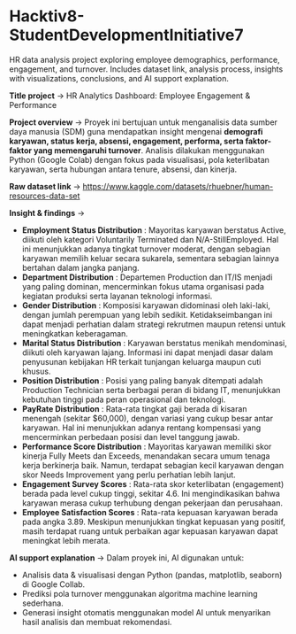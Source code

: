 # Hacktiv8-StudentDevelopmentInitiative7
HR data analysis project exploring employee demographics, performance, engagement, and turnover. Includes dataset link, analysis process, insights with visualizations, conclusions, and AI support explanation.

**Title project** → HR Analytics Dashboard: Employee Engagement & Performance

**Project overview** → Proyek ini bertujuan untuk menganalisis data sumber daya manusia (SDM) guna mendapatkan insight mengenai **demografi karyawan, status kerja, absensi, engagement, performa, serta faktor-faktor yang memengaruhi turnover**.  Analisis dilakukan menggunakan Python (Google Colab) dengan fokus pada visualisasi, pola keterlibatan karyawan, serta hubungan antara tenure, absensi, dan kinerja.

**Raw dataset link** → https://www.kaggle.com/datasets/rhuebner/human-resources-data-set

**Insight & findings** → 
- **Employment Status Distribution** :
Mayoritas karyawan berstatus Active, diikuti oleh kategori Voluntarily Terminated dan N/A-StillEmployed. Hal ini menunjukkan adanya tingkat turnover moderat, dengan sebagian karyawan memilih keluar secara sukarela, sementara sebagian lainnya bertahan dalam jangka panjang.
- **Department Distribution** :
Departemen Production dan IT/IS menjadi yang paling dominan, mencerminkan fokus utama organisasi pada kegiatan produksi serta layanan teknologi informasi.
- **Gender Distribution** :
Komposisi karyawan didominasi oleh laki-laki, dengan jumlah perempuan yang lebih sedikit. Ketidakseimbangan ini dapat menjadi perhatian dalam strategi rekrutmen maupun retensi untuk meningkatkan keberagaman.
- **Marital Status Distribution** :
Karyawan berstatus menikah mendominasi, diikuti oleh karyawan lajang. Informasi ini dapat menjadi dasar dalam penyusunan kebijakan HR terkait tunjangan keluarga maupun cuti khusus.
- **Position Distribution** :
Posisi yang paling banyak ditempati adalah Production Technician serta berbagai peran di bidang IT, menunjukkan kebutuhan tinggi pada peran operasional dan teknologi.
- **PayRate Distribution** :
Rata-rata tingkat gaji berada di kisaran menengah (sekitar $60,000), dengan variasi yang cukup besar antar karyawan. Hal ini menunjukkan adanya rentang kompensasi yang mencerminkan perbedaan posisi dan level tanggung jawab.
- **Performance Score Distribution** :
Mayoritas karyawan memiliki skor kinerja Fully Meets dan Exceeds, menandakan secara umum tenaga kerja berkinerja baik. Namun, terdapat sebagian kecil karyawan dengan skor Needs Improvement yang perlu perhatian lebih lanjut.
- **Engagement Survey Scores** :
Rata-rata skor keterlibatan (engagement) berada pada level cukup tinggi, sekitar 4.6. Ini mengindikasikan bahwa karyawan merasa cukup terhubung dengan pekerjaan dan perusahaan.
- **Employee Satisfaction Scores** :
Rata-rata kepuasan karyawan berada pada angka 3.89. Meskipun menunjukkan tingkat kepuasan yang positif, masih terdapat ruang untuk perbaikan agar kepuasan karyawan dapat meningkat lebih merata.

**AI support explanation** →
Dalam proyek ini, AI digunakan untuk:  
- Analisis data & visualisasi dengan Python (pandas, matplotlib, seaborn) di Google Collab.  
- Prediksi pola turnover menggunakan algoritma machine learning sederhana.  
- Generasi insight otomatis menggunakan model AI untuk menyarikan hasil analisis dan membuat rekomendasi.  

